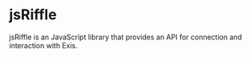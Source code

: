 # jsRiffle
jsRiffle is an JavaScript library that provides an API for connection and interaction with Exis.
